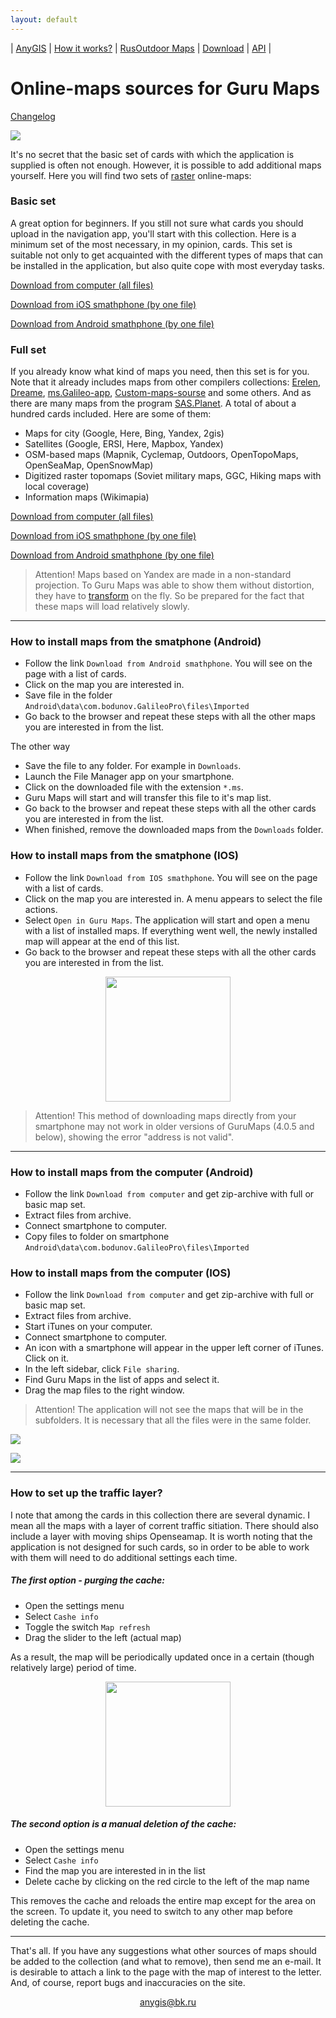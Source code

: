 ```yaml
---
layout: default
---
```


| [AnyGIS][01] | [How it works?][02] | [RusOutdoor Maps][03] | [Download][04] | [API][05] |


[01]: https://anygis.ru/index_en
[02]: https://anygis.ru/Web/Html/Description_en
[03]: https://anygis.ru/Web/Html/RusOutdoor_en
[04]: https://anygis.ru/Web/Html/DownloadPage_en
[05]: https://anygis.ru/Web/Html/Api_en
[07]: https://anygis.ru/Web/Html/Vektor_and_raster_en




# Online-maps sources for Guru Maps

[Сhangelog][0]

[0]: https://anygis.ru/Web/Html/Changelog_en

![](https://anygis.ru/Web/Img/4mapsGuru.png)


It's no secret that the basic set of cards with which the application is supplied is often not enough. However, it is possible to add additional maps yourself. Here you will find two sets of [raster][07] online-maps:

### Basic set
A great option for beginners. If you still not sure what cards you should upload in the navigation app, you'll start with this collection. Here is a minimum set of the most necessary, in my opinion, cards.  This set is suitable not only to get acquainted with the different types of maps that can be installed in the application, but also quite cope with most everyday tasks. 

[Download from computer (all files)][2]

[Download from iOS smathphone (by one file)][3]

[Download from Android smathphone (by one file)][4]

[1]: https://shuriktravel.ru/maps/
[2]: https://github.com/nnngrach/AnyGIS_maps/raw/master/Galileo_online_maps/Zip/Maps_short_en.zip
[3]: https://anygis.ru/Web/Html/Download/Guru_Maps_IOS_Short_en
[4]: https://anygis.ru/Web/Html/Download/Guru_Maps_Android_Short_en


### Full set
If you already know what kind of maps you need, then this set is for you. Note that it already includes maps from other compilers collections: [Erelen][6], [Dreame][7], [ms.Galileo-app][8], [Custom-maps-sourse][9] and some others. And as there are many maps from the program [SAS.Planet][10]. A total of about a hundred cards included. Here are some of them:

- Maps for city (Google, Here, Bing, Yandex, 2gis)
- Satellites (Google, ERSI, Here, Mapbox, Yandex) 
- OSM-based maps (Mapnik, Cyclemap, Outdoors, OpenTopoMaps, OpenSeaMap, OpenSnowMap)
- Digitized raster topomaps (Soviet military maps, GGC, Hiking maps with local coverage)
- Information maps (Wikimapia)


[Download from computer (all files)][11]

[Download from iOS smathphone (by one file)][12]

[Download from Android smathphone (by one file)][13]

> Attention! Maps based on Yandex are made in a non-standard projection. To Guru Maps was able to show them without distortion, they have to [transform][02] on the fly. So be prepared for the fact that these maps will load relatively slowly.

[5]: https://github.com/nnngrach/AnyGIS_maps/tree/master/Experimantal_area
[6]: https://melda.ru/locus/maps/
[7]: https://4pda.ru/forum/index.php?showtopic=210573&st=3060#entry52768866
[8]: https://ms.galileo-app.com/
[9]: https://custom-map-source.appspot.com/
[10]: https://www.sasgis.org/
[11]: https://github.com/nnngrach/AnyGIS_maps/raw/master/Galileo_online_maps/Zip/Maps_full_en.zip
[12]: https://anygis.ru/Web/Html/Download/Guru_Maps_IOS_Full_en
[13]: https://anygis.ru/Web/Html/Download/Guru_Maps_Android_Full_en

---

### How to install maps from the smatphone (Android)
* Follow the link `Download from Android smathphone`. You will see on the page with a list of cards.
* Click on the map you are interested in.
* Save file in the folder  `Android\data\com.bodunov.GalileoPro\files\Imported`
* Go back to the browser and repeat these steps with all the other maps you are interested in from the list. 

The other way 
* Save the file to any folder.  For example in `Downloads`.
* Launch the File Manager app on your smartphone.
* Click on the downloaded file with the extension `*.ms`.
* Guru Maps will start and will transfer this file to it's map list. 
* Go back to the browser and repeat these steps with all the other cards you are interested in from the list.  
* When finished, remove the downloaded maps from the `Downloads` folder.



### How to install maps from the smatphone (IOS)
* Follow the link `Download from IOS smathphone`. You will see on the page with a list of cards.
* Click on the map you are interested in. A menu appears to select the file actions.
* Select `Open in Guru Maps`. The application will start and open a menu with a list of installed maps. If everything went well, the newly installed map will appear at the end of this list.
* Go back to the browser and repeat these steps with all the other cards you are interested in from the list.

<p align="center">
<img src="https://gurumaps.app/manuals/ios/assets/file_import_url_1.png" width="200"/>
</p>

> Attention! This method of downloading maps directly from your smartphone may not work in older versions of GuruMaps (4.0.5 and below), showing the error "address is not valid".





---

### How to install maps from the computer (Android)
* Follow the link `Download from computer` and get zip-archive with full or basic map set.
* Extract files from archive.
* Connect smartphone to computer.
* Copy files to folder on smartphone  `Android\data\com.bodunov.GalileoPro\files\Imported`



### How to install maps from the computer (IOS)
* Follow the link `Download from computer` and get zip-archive with full or basic map set.
* Extract files from archive.
* Start iTunes on your computer.
* Connect smartphone to computer.
* An icon with a smartphone will appear in the upper left corner of iTunes. Click on it.
* In the left sidebar, click `File sharing`.
* Find Guru Maps in the list of apps and select it.
* Drag the map files to the right window.

> Attention! The application will not see the maps that will be in the subfolders. It is necessary that all the files were in the same folder.

![](https://support.apple.com/library/content/dam/edam/applecare/images/ru_RU/itunes/macos-mojave-itunes-12-9-connected-device.png)

![](https://gurumaps.app/manuals/ios/assets/file_sharing_itunes.png)

---

### How to set up the traffic layer?
I note that among the cards in this collection there are several dynamic. I mean all the maps with a layer of corrent traffic sitiation. There should also include a layer with moving ships Openseamap. It is worth noting that the application is not designed for such cards, so in order to be able to work with them will need to do additional settings each time.

##### The first option - purging the cache:
* Open the settings menu
* Select `Cashe info`
* Toggle the switch `Map refresh`
* Drag the slider to the left (actual map)

As a result, the map will be periodically updated once in a certain (though relatively large) period of time.

<p align="center">
<img src="https://gurumaps.app/manuals/ios/assets/cache_info.png" width="200"/>
</p>

##### The second option is a manual deletion of the cache:
* Open the settings menu
* Select `Cashe info`
* Find the map you are interested in in the list
* Delete cache by clicking on the red circle to the left of the map name

This removes the cache and reloads the entire map except for the area on the screen. To update it, you need to switch to any other map before deleting the cache.

---

That's all. If you have any suggestions what other sources of maps should be added to the collection (and what to remove), then send me an e-mail. It is desirable to attach a link to the page with the map of interest to the letter. And, of course, report bugs and inaccuracies on the site.



<p align="center">
<a href="mailto:anygis@bk.ru">anygis@bk.ru</a> 
</p>

